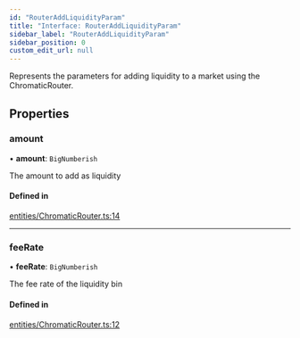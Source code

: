 ```yaml
---
id: "RouterAddLiquidityParam"
title: "Interface: RouterAddLiquidityParam"
sidebar_label: "RouterAddLiquidityParam"
sidebar_position: 0
custom_edit_url: null
---
```


Represents the parameters for adding liquidity to a market using the ChromaticRouter.

## Properties

### amount

• **amount**: `BigNumberish`

The amount to add as liquidity

#### Defined in

[entities/ChromaticRouter.ts:14](https://github.com/chromatic-protocol/sdk/blob/1d5c46e/packages/sdk-ethers-v5/src/entities/ChromaticRouter.ts#L14)

___

### feeRate

• **feeRate**: `BigNumberish`

The fee rate of the liquidity bin

#### Defined in

[entities/ChromaticRouter.ts:12](https://github.com/chromatic-protocol/sdk/blob/1d5c46e/packages/sdk-ethers-v5/src/entities/ChromaticRouter.ts#L12)
